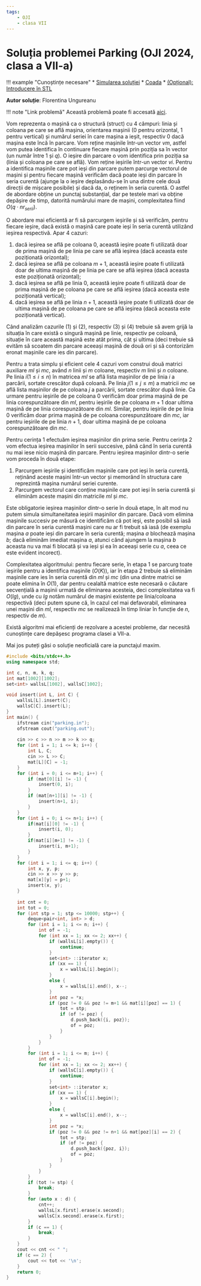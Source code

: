```yaml
---
tags:
    - OJI
    - clasa VII
---
```


# Soluția problemei Parking (OJI 2024, clasa a VII-a)

!!! example "Cunoștințe necesare"
    * [Simularea soluției](https://edu.roalgo.ro/usor/simulating-solution/)
    * [Coada](https://edu.roalgo.ro/mediu/queue/)
    * [(Opțional): Introducere în STL](https://edu.roalgo.ro/cppintro/stl/)

**Autor soluție**: Florentina Ungureanu

!!! note "Link problemă"
    Această problemă poate fi accesată [aici](https://kilonova.ro/problems/2512/).

Vom reprezenta o mașină ca o structură (struct) cu $4$ câmpuri: linia și coloana pe care se află mașina, orientarea mașinii ($0$ pentru orizontal, $1$ pentru vertical) și numărul seriei în care mașina a ieșit, respectiv $0$ dacă mașina este încă în parcare. Vom reține mașinile într-un vector $vm$, astfel vom putea identifica în continuare fiecare mașină prin poziția sa în vector (un număr între $1$ și $q$). O ieșire din parcare o vom identifica prin poziția sa (linia și coloana pe care se află). Vom reține ieșirile într-un vector $vi$. Pentru a identifica mașinile care pot ieși din parcare putem parcurge vectorul de mașini și pentru fiecare mașină verificăm dacă poate ieși din parcare în seria curentă (ajunge la o ieșire deplasându-se în una dintre cele două direcții de mișcare posibile) și dacă da, o reținem în seria curentă. O astfel de abordare obține un punctaj substanțial, dar pe testele mari va obține depășire de timp, datorită numărului mare de mașini, complexitatea fiind $O(q \cdot nr_{serii})$.

O abordare mai eficientă ar fi să parcurgem ieșirile și să verificăm, pentru fiecare ieșire, dacă există o mașină care poate ieși în seria curentă utilizând ieșirea respectivă. Apar $4$ cazuri:

1. dacă ieșirea se află pe coloana $0$, această ieșire poate fi utilizată doar de prima mașină de pe linia pe care se află ieșirea (dacă aceasta este poziționată orizontal);
2. dacă ieșirea se află pe coloana $m + 1$, această ieșire poate fi utilizată doar de ultima mașină de pe linia pe care se află ieșirea (dacă aceasta este poziționată orizontal);
3. dacă ieșirea se află pe linia $0$, această ieșire poate fi utilizată doar de prima mașină de pe coloana pe care se află ieșirea (dacă aceasta este poziționată vertical);
4. dacă ieșirea se află pe linia $n +1$, această ieșire poate fi utilizată doar de ultima mașină de pe coloana pe care se află ieșirea (dacă aceasta este poziționată vertical).

Când analizăm cazurile $(1)$ și $(2)$, respectiv $(3)$ și $(4)$ trebuie să avem grijă la situația în care există o singură mașină pe linie, respectiv pe coloană, situație în care această mașină este atât prima, cât și ultima (deci trebuie să evităm să scoatem din parcare aceeași mașină de două ori și să contorizăm eronat mașinile care ies din parcare). 

Pentru a trata simplu și eficient cele $4$ cazuri vom construi două matrici auxiliare $ml$ și $mc$, având $n$ linii și $m$ coloane, respectiv $m$ linii și $n$ coloane. Pe linia $i (1 \leq i \leq n)$ în matricea $ml$ se află lista mașinilor de pe linia $i$ a parcării, sortate crescător după coloană. Pe linia $j (1 \leq j \leq m)$ a matricii $mc$ se află lista mașinilor de pe coloana $j$ a parcării, sortate crescător după linie. Ca urmare pentru ieșirile de pe coloana $0$ verificăm doar prima mașină de pe linia corespunzătoare din $ml$, pentru ieșirile de pe coloana $m + 1$ doar ultima mașină de pe linia corespunzătoare din $ml$. Similar, pentru ieșirile de pe linia $0$ verificăm doar prima mașină de pe coloana corespunzătoare din $mc$, iar pentru ieșirile de pe linia $n + 1$, doar ultima mașină de pe coloana corespunzătoare din $mc$.

Pentru cerința $1$ efectuăm ieșirea mașinilor din prima serie. Pentru cerința $2$ vom efectua ieșirea mașinilor în serii succesive, până când în seria curentă nu mai iese nicio mașină din parcare. Pentru ieșirea mașinilor dintr-o serie vom proceda în două etape:

1. Parcurgem ieșirile și identificăm mașinile care pot ieși în seria curentă, reținând aceste mașini într-un vector și memorând în structura care reprezintă mașina numărul seriei curente.
2. Parcurgem vectorul care conține mașinile care pot ieși în seria curentă și eliminăm aceste mașini din matricile $ml$ și $mc$.

Este obligatorie ieșirea mașinilor dintr-o serie în două etape, în alt mod nu putem simula simultaneitatea ieșirii mașinilor din parcare. Dacă vom elimina mașinile succesiv pe măsură ce identificăm că pot ieși, este posibil să iasă din parcare în seria curentă mașini care nu ar fi trebuit să iasă (de exemplu mașina $a$ poate ieși din parcare în seria curentă; mașina $a$ blochează mașina $b$; dacă eliminăm imediat mașina $a$, atunci când ajungem la mașina $b$ aceasta nu va mai fi blocată și va ieși și ea în aceeași serie cu $a$, ceea ce este evident incorect).

Complexitatea algoritmului: pentru fiecare serie, în etapa $1$ se parcurg toate ieșirile pentru a identifica mașinile $(O(K))$, iar în etapa $2$ trebuie să eliminăm mașinile care ies în seria curentă din $ml$ și $mc$ (din una dintre matrici se poate elimina în $O(1)$, dar pentru cealaltă matrice este necesară o căutare secvențială a mașinii urmată de eliminarea acesteia, deci complexitatea va fi $O(lg)$, unde cu $lg$ notăm numărul de mașini existente pe linia/coloana respectivă (deci putem spune că, în cazul cel mai defavorabil, eliminarea unei mașini din $ml$, respectiv $mc$ se realizează în timp liniar în funcție de $n$, respectiv de $m$).

Există algoritmi mai eficienți de rezolvare a acestei probleme, dar necesită cunoștințe care depășesc programa clasei a VII-a.

Mai jos puteți găsi o soluție neoficială care ia punctajul maxim.

```cpp
#include <bits/stdc++.h>
using namespace std;

int c, n, m, k, q;
int mat[1002][1002];
set<int> wallsL[1002], wallsC[1002];

void insert(int L, int C) {
    wallsL[L].insert(C);
    wallsC[C].insert(L);
}
int main() {
    ifstream cin("parking.in");
    ofstream cout("parking.out");
    
    cin >> c >> n >> m >> k >> q;
    for (int i = 1; i <= k; i++) {
        int L, C;
        cin >> L >> C;
        mat[L][C] = -1;
    }
    for (int i = 0; i <= m+1; i++) {
        if (mat[0][i] != -1) {
            insert(0, i);
        }
        if (mat[n+1][i] != -1) {
            insert(n+1, i);
        }
    }
    for (int i = 0; i <= n+1; i++) {
        if(mat[i][0] != -1) {
            insert(i, 0);
        }
        if(mat[i][m+1] != -1) {
            insert(i, m+1);
        }
    }
    for (int i = 1; i <= q; i++) {
        int x, y, p;
        cin >> x >> y >> p;
        mat[x][y] = p+1;
        insert(x, y);
    }
    
    int cnt = 0;
    int tot = 0;
    for (int stp = 1; stp <= 10000; stp++) {
        deque<pair<int, int> > d;
        for (int i = 1; i <= n; i++) {
            int of = -1;
            for (int xx = 1; xx <= 2; xx++) {
                if (wallsL[i].empty()) {
                    continue;
                }
                set<int> ::iterator x;
                if (xx == 1) {
                    x = wallsL[i].begin();
                }
                else {
                    x = wallsL[i].end(), x--;
                }
                int poz = *x;
                if (poz != 0 && poz != m+1 && mat[i][poz] == 1) {
                    tot = stp;
                    if (of != poz) {
                        d.push_back({i, poz});
                        of = poz;
                    }
                }
            }
        }
        for (int i = 1; i <= m; i++) {
            int of = -1;
            for (int xx = 1; xx <= 2; xx++) {
                if (wallsC[i].empty()) {
                    continue;
                }
                set<int> ::iterator x;
                if (xx == 1) {
                    x = wallsC[i].begin();
                }
                else {
                    x = wallsC[i].end(), x--;
                }
                int poz = *x;
                if (poz != 0 && poz != n+1 && mat[poz][i] == 2) {
                    tot = stp;
                    if (of != poz) {
                        d.push_back({poz, i});
                        of = poz;
                    }
                }
            }
        }
        if (tot != stp) {
            break;
        }
        for (auto x : d) {
            cnt++;
            wallsL[x.first].erase(x.second);
            wallsC[x.second].erase(x.first);
        }    
        if (c == 1) {
            break;
        }
    }
    cout << cnt << " ";
    if (c == 2) {
        cout << tot << '\n';
    }
    return 0;
}
```
